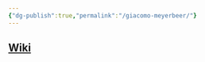 ```yaml
---
{"dg-publish":true,"permalink":"/giacomo-meyerbeer/"}
---
```


## [Wiki](https://www.wikiwand.com/hu/Giacomo_Meyerbeer)